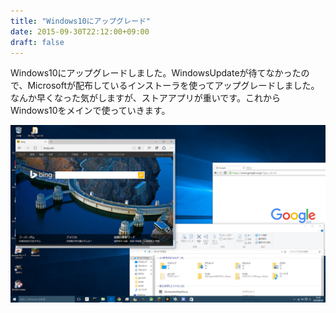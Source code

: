 ```yaml
---
title: "Windows10にアップグレード"
date: 2015-09-30T22:12:00+09:00
draft: false
---
```


Windows10にアップグレードしました。WindowsUpdateが待てなかったので、Microsoftが配布しているインストーラを使ってアップグレードしました。なんか早くなった気がしますが、ストアアプリが重いです。これからWindows10をメインで使っていきます。

![](./20220218170748.png)
